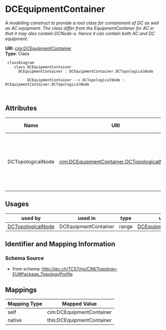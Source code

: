 # DCEquipmentContainer


_A modelling construct to provide a root class for containment of DC as well as AC equipment. The class differ from the EquipmentContaner for AC in that it may also contain DCNode-s. Hence it can contain both AC and DC equipment._





**URI**: [cim:DCEquipmentContainer](http://iec.ch/TC57/CIM100#DCEquipmentContainer)<br />
**Type**: Class




```mermaid
 classDiagram
    class DCEquipmentContainer
      DCEquipmentContainer : DCEquipmentContainer.DCTopologicalNode
        
          DCEquipmentContainer --> DCTopologicalNode : DCEquipmentContainer.DCTopologicalNode
        
      
```




<!-- no inheritance hierarchy -->


## Attributes


| Name | URI | Cardinality and Range | Description | Inheritance |
| ---  | --- | --- | --- | --- |
| DCTopologicalNode | [cim:DCEquipmentContainer.DCTopologicalNode](http://iec.ch/TC57/CIM100#DCEquipmentContainer.DCTopologicalNode) | 0..* <br />  [DCTopologicalNode](DCTopologicalNode.md)  | The topological nodes which belong to this connectivity node container | direct |





## Usages

| used by | used in | type | used |
| ---  | --- | --- | --- |
| [DCTopologicalNode](DCTopologicalNode.md) | DCEquipmentContainer | range | [DCEquipmentContainer](DCEquipmentContainer.md) |






## Identifier and Mapping Information







### Schema Source


* from schema: http://iec.ch/TC57/ns/CIM/Topology-EU#Package_TopologyProfile





## Mappings

| Mapping Type | Mapped Value |
| ---  | ---  |
| self | cim:DCEquipmentContainer |
| native | this:DCEquipmentContainer |




